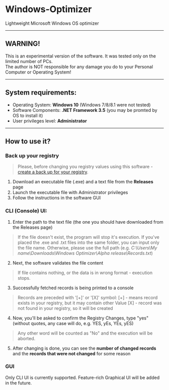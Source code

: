 # Windows-Optimizer
Lightweight Microsoft Windows OS optimizer
__________________________
## WARNING!
This is an experimental version of the software. It was tested only on the limited number of PCs.  
The author is NOT responsible for any damage you do to your Personal Computer or Operating System!
____________________________________
## System requirements:
* Operating System: **Windows 10** (Windows 7/8/8.1 were not tested)
* Software Components: **.NET Framework 3.5** (you may be promted by OS to install it)
* User privileges level: **Administrator**
_______
## How to use it?
### Back up your registry
> Please, before changing you registry values using this software - [create a back up for your registry](https://support.microsoft.com/en-us/help/322756/how-to-back-up-and-restore-the-registry-in-windows).
1. Download an executable file (.exe) and a text file from the **Releases** page
2. Launch the executable file with Administrator privileges
3. Follow the instructions in the software GUI

### CLI (Console) UI:
1. Enter the path to the text file (the one you should have downloaded from the Releases page)
> If the file doesn't exist, the program will stop it's execution.
> If you've placed the .exe and .txt files into the same folder, you can input only the file name.
> Otherwise, please use the full path (e.g. *C:\Users\My name\Downloads\Windows Optimizer\Alpha release\Records.txt*)
2. Next, the software validates the file content
> If file contains nothing, or the data is in wrong format - execution stops.
3. Successfully fetched records is being printed to a console
> Records are preceded with '[+]' or '[X]' symbol:
> [+] - means record exists in your registry, but it may contain other Value
> [X] - record was not found in your registry, so it will be created
4. Now, you'll be asked to confirm the Registry Changes, type "yes" (without quotes, any case will do, e.g. YES, yEs, YEs, yES)
> Any other word will be counted as "No" and the execution will be aborted.
5. After changing is done, you can see the **number of changed records** and the **records that were not changed** for some reason

### GUI
Only CLI UI is currently supported. Feature-rich Graphical UI will be added in the future.
